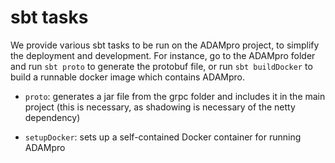 sbt tasks
====================

We provide various sbt tasks to be run on the ADAMpro project, to simplify the deployment and development. For instance, go to the ADAMpro folder and run `sbt proto` to generate the protobuf file, or run `sbt buildDocker` to build a runnable docker image which contains ADAMpro.

*   `proto`: generates a jar file from the grpc folder and includes it in the main project (this is necessary, as shadowing is necessary of the netty dependency)

*   `setupDocker`: sets up a self-contained Docker container for running ADAMpro
